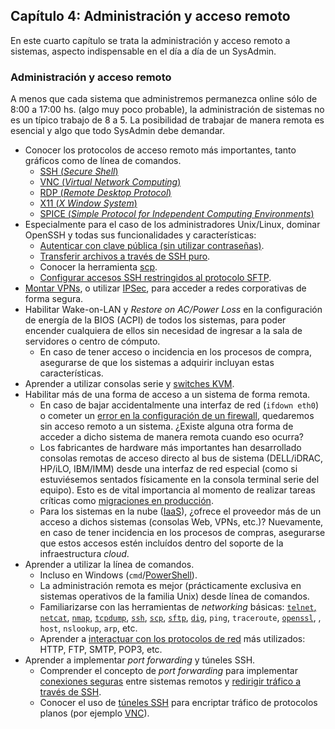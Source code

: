 ## Capítulo 4: Administración y acceso remoto

En este cuarto capítulo se trata la administración y acceso remoto a sistemas,
aspecto indispensable en el día a día de un SysAdmin.

### Administración y acceso remoto

A menos que cada sistema que administremos permanezca online sólo de 8:00 a
17:00 hs. (algo muy poco probable), la administración de sistemas no es un
típico trabajo de 8 a 5. La posibilidad de trabajar de manera remota es
esencial y algo que todo SysAdmin debe demandar.

* Conocer los protocolos de acceso remoto más importantes, tanto gráficos como
  de línea de comandos.
    * [SSH (*Secure Shell*)](https://www.linuxito.com/gnu-linux/nivel-alto/459-como-autenticar-con-clave-publica-en-ssh)
    * [VNC (*Virtual Network Computing*)](https://www.linuxito.com/nix/652-como-gestionar-un-host-virtualbox-headless)
    * [RDP (*Remote Desktop Protocol*)](https://www.linuxito.com/gnu-linux/nivel-basico/166-acceso-remoto-a-sistemas-windows-utilizando-freerdp)
    * [X11 (*X Window System*)](https://www.linuxito.com/gnu-linux/nivel-medio/550-lanzar-aplicaciones-graficas-desde-una-sesion-ssh)
    * [SPICE (*Simple Protocol for Independent Computing Environments*)](https://www.linuxito.com/gnu-linux/nivel-medio/335-como-utilizar-spice-en-maquinas-virtuales-gnu-linux)
* Especialmente para el caso de los administradores Unix/Linux, dominar OpenSSH
  y todas sus funcionalidades y características:
    * [Autenticar con clave pública (sin utilizar contraseñas)](https://www.linuxito.com/gnu-linux/nivel-alto/459-como-autenticar-con-clave-publica-en-ssh).
    * [Transferir archivos a través de SSH puro](https://www.linuxito.com/gnu-linux/nivel-alto/360-transferir-archivos-entre-sistemas-remotos-utilizando-ssh-sin-ftp-sftp-o-scp).
    * Conocer la herramienta [scp](https://www.linuxito.com/gnu-linux/nivel-basico/167-como-transferir-archivos-de-forma-segura-utilizando-ssh).
    * [Configurar accesos SSH restringidos al protocolo SFTP](https://www.linuxito.com/gnu-linux/nivel-alto/187-configurar-sftp-en-red-hat-enterprise-linux-5-5).
* [Montar VPNs](https://www.linuxito.com/121-instalaci%C3%B3n-y-configuracion-de-openvpn.html),
  o utilizar [IPSec](https://www.linuxito.com/gnu-linux/nivel-alto/370-configuracion-de-un-tunel-ipsec-en-gnu-linux-para-conectarse-a-una-vpn-cisco),
  para acceder a redes corporativas de forma segura.
* Habilitar Wake-on-LAN y *Restore on AC/Power Loss* en la configuración de
  energía de la BIOS (ACPI) de todos los sistemas, para poder encender
  cualquiera de ellos sin necesidad de ingresar a la sala de servidores o centro
  de cómputo.
    * En caso de tener acceso o incidencia en los procesos de compra, asegurarse
      de que los sistemas a adquirir incluyan estas características.
* Aprender a utilizar consolas serie y [switches KVM](https://es.wikipedia.org/wiki/Switch_KVM).
* Habilitar más de una forma de acceso a un sistema de forma remota.
    * En caso de bajar accidentalmente una interfaz de red (`ifdown eth0`) o
      cometer un [error en la configuración de un firewall](https://www.linuxito.com/gnu-linux/nivel-alto/330-gestion-del-firewall-en-red-hat-centos),
      quedaremos sin acceso remoto a un sistema. ¿Existe alguna otra forma de
      acceder a dicho sistema de manera remota cuando eso ocurra?
    * Los fabricantes de hardware más importantes han desarrollado consolas
      remotas de acceso directo al bus de sistema (DELL/iDRAC, HP/iLO, IBM/IMM)
      desde una interfaz de red especial (como si estuviésemos sentados
      físicamente en la consola terminal serie del equipo). Esto es de vital
      importancia al momento de realizar tareas críticas como [migraciones en producción](https://www.linuxito.com/gnu-linux/nivel-alto/388-como-migrar-un-servidor-en-produccion-desde-debian-6-a-7).
    * Para los sistemas en la nube ([IaaS](https://en.wikipedia.org/wiki/Cloud_computing#Infrastructure_as_a_service_.28IaaS.29)),
      ¿ofrece el proveedor más de un acceso a dichos sistemas (consolas Web,
      VPNs, etc.)? Nuevamente, en caso de tener incidencia en los procesos de
      compras, asegurarse que estos accesos estén incluídos dentro del soporte
      de la infraestructura *cloud*.
* Aprender a utilizar la línea de comandos.
    * Incluso en Windows (`cmd`/[PowerShell](https://msdn.microsoft.com/en-us/powershell/)).
    * La administración remota es mejor (prácticamente exclusiva en sistemas
      operativos de la familia Unix) desde línea de comandos.
    * Familiarizarse con las herramientas de *networking* básicas: [`telnet`, `netcat`](https://www.linuxito.com/gnu-linux/nivel-medio/102-enviar-correo-con-netcat-telnet),
      [`nmap`](https://www.linuxito.com/seguridad/148-chuleta-de-nmap),
      [`tcpdump`](https://www.linuxito.com/gnu-linux/nivel-medio/542-monitorear-el-trafico-de-red-desde-y-hacia-una-direccion-ip-especifica),
      [`ssh`](https://www.linuxito.com/gnu-linux/nivel-alto/360-transferir-archivos-entre-sistemas-remotos-utilizando-ssh-sin-ftp-sftp-o-scp),
      [`scp`](https://www.linuxito.com/gnu-linux/nivel-basico/167-como-transferir-archivos-de-forma-segura-utilizando-ssh),
      [`sftp`](https://www.linuxito.com/gnu-linux/nivel-alto/187-configurar-sftp-en-red-hat-enterprise-linux-5-5),
      [`dig`](https://www.linuxito.com/gnu-linux/nivel-alto/242-como-instalar-dig-en-red-hat-fedora-centos),
      `ping`, `traceroute`, [`openssl`](https://www.linuxito.com/seguridad/366-verificar-conexiones-ssl-tls-desde-linea-de-comandos-con-openssl),
      , `host`, `nslookup`, `arp`, etc.
    * Aprender a [interactuar con los protocolos de red](https://www.linuxito.com/gnu-linux/nivel-medio/328-interactuar-con-un-servidor-de-correo-pop-mediante-telnet-netcat)
      más utilizados: HTTP, FTP, SMTP, POP3, etc.
* Aprender a implementar *port forwarding* y túneles SSH.
    * Comprender el concepto de *port forwarding* para implementar [conexiones seguras](https://www.linuxito.com/gnu-linux/nivel-alto/543-analisis-de-trafico-en-tiempo-real-en-servidores-utilizando-wireshark-y-tcpdump)
      entre sistemas remotos y [redirigir tráfico a través de SSH](https://www.linuxito.com/gnu-linux/nivel-medio/550-lanzar-aplicaciones-graficas-desde-una-sesion-ssh).
    * Conocer el uso de [túneles SSH](https://www.linuxito.com/seguridad/76-como-crear-un-tunel-ssh-a-traves-de-un-proxy-http)
      para encriptar tráfico de protocolos planos (por ejemplo [VNC](https://www.linuxito.com/gnu-linux/nivel-alto/182-como-acceder-a-la-consola-grafica-de-una-maquina-virtual-kvm-en-un-host-sin-entorno-grafico)).
